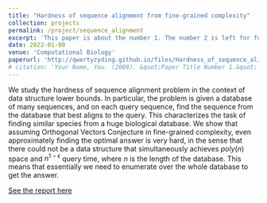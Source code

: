 ```yaml
---
title: "Hardness of sequence alignment from fine-grained complexity"
collection: projects
permalink: /project/sequence_alignment
excerpt: 'This paper is about the number 1. The number 2 is left for future work.'
date: 2022-01-08
venue: 'Computational Biology'
paperurl: 'http://qwertyzyding.github.io/files/Hardness_of_sequence_alignment_from_fine_grained_complexity.pdf'
# citation: 'Your Name, You. (2009). &quot;Paper Title Number 1.&quot; <i>Journal 1</i>. 1(1).'
---
```


We study the hardness of sequence alignment problem in the context of data structure lower bounds. In particular, the problem is given a database of many sequences, and on each query sequence, find the sequence from the database that best aligns to the query. This characterizes the task of finding similar species from a huge biological database. We show that assuming Orthogonal Vectors Conjecture in fine-grained complexity, even approximately finding the optimal answer is very hard, in the sense that there could not be a data structure that simultaneously achieves $poly(n)$ space and $n^{1-\epsilon}$ query time, where $n$ is the length of the database. This
means that essentially we need to enumerate over the whole database to get the answer.


[See the report here](http://qwertyzyding.github.io/files/Hardness_of_sequence_alignment_from_fine_grained_complexity.pdf)
